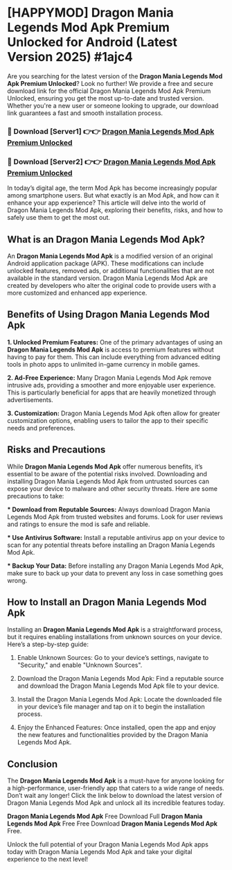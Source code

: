 # [HAPPYMOD] Dragon Mania Legends Mod Apk Premium Unlocked for Android (Latest Version 2025) #1ajc4

Are you searching for the latest version of the <strong>Dragon Mania Legends Mod Apk Premium Unlocked</strong>? Look no further! We provide a free and secure download link for the official Dragon Mania Legends Mod Apk Premium Unlocked, ensuring you get the most up-to-date and trusted version. Whether you're a new user or someone looking to upgrade, our download link guarantees a fast and smooth installation process.


<h3>🔴 Download [Server1] 👉👉 <a href="https://appsnew.pages.dev?q=Dragon+Mania+Legends+Mod+Apk">Dragon Mania Legends Mod Apk Premium Unlocked</a></h3>

<h3>🔴 Download [Server2] 👉👉 <a href="https://appsnew.pages.dev?q=Dragon+Mania+Legends+Mod+Apk">Dragon Mania Legends Mod Apk Premium Unlocked</a></h3>


In today’s digital age, the term Mod Apk has become increasingly popular among smartphone users. But what exactly is an Mod Apk, and how can it enhance your app experience? This article will delve into the world of Dragon Mania Legends Mod Apk, exploring their benefits, risks, and how to safely use them to get the most out.


<h2>What is an Dragon Mania Legends Mod Apk?</h2>

An <strong>Dragon Mania Legends Mod Apk</strong> is a modified version of an original Android application package (APK). These modifications can include unlocked features, removed ads, or additional functionalities that are not available in the standard version. Dragon Mania Legends Mod Apk are created by developers who alter the original code to provide users with a more customized and enhanced app experience.


<h2>Benefits of Using Dragon Mania Legends Mod Apk</h2>

<strong> 1. Unlocked Premium Features:</strong> One of the primary advantages of using an <strong>Dragon Mania Legends Mod Apk</strong> is access to premium features without having to pay for them. This can include everything from advanced editing tools in photo apps to unlimited in-game currency in mobile games.

<strong> 2. Ad-Free Experience:</strong> Many Dragon Mania Legends Mod Apk remove intrusive ads, providing a smoother and more enjoyable user experience. This is particularly beneficial for apps that are heavily monetized through advertisements.

<strong> 3. Customization:</strong> Dragon Mania Legends Mod Apk often allow for greater customization options, enabling users to tailor the app to their specific needs and preferences.


<h2>Risks and Precautions</h2>

While <strong>Dragon Mania Legends Mod Apk</strong> offer numerous benefits, it’s essential to be aware of the potential risks involved. Downloading and installing Dragon Mania Legends Mod Apk from untrusted sources can expose your device to malware and other security threats. Here are some precautions to take:

<strong> * Download from Reputable Sources:</strong> Always download Dragon Mania Legends Mod Apk from trusted websites and forums. Look for user reviews and ratings to ensure the mod is safe and reliable.

<strong> * Use Antivirus Software:</strong> Install a reputable antivirus app on your device to scan for any potential threats before installing an Dragon Mania Legends Mod Apk.

<strong> * Backup Your Data:</strong> Before installing any Dragon Mania Legends Mod Apk, make sure to back up your data to prevent any loss in case something goes wrong.


<h2>How to Install an Dragon Mania Legends Mod Apk</h2>

Installing an <strong>Dragon Mania Legends Mod Apk</strong> is a straightforward process, but it requires enabling installations from unknown sources on your device. Here’s a step-by-step guide:

 1. Enable Unknown Sources: Go to your device’s settings, navigate to "Security," and enable "Unknown Sources".

 2. Download the Dragon Mania Legends Mod Apk: Find a reputable source and download the Dragon Mania Legends Mod Apk file to your device.

 3. Install the Dragon Mania Legends Mod Apk: Locate the downloaded file in your device’s file manager and tap on it to begin the installation process.

 4. Enjoy the Enhanced Features: Once installed, open the app and enjoy the new features and functionalities provided by the Dragon Mania Legends Mod Apk.


<h2><strong>Conclusion</strong></h2>

The <strong>Dragon Mania Legends Mod Apk</strong> is a must-have for anyone looking for a high-performance, user-friendly app that caters to a wide range of needs. Don’t wait any longer! Click the link below to download the latest version of Dragon Mania Legends Mod Apk and unlock all its incredible features today.

<strong>Dragon Mania Legends Mod Apk</strong> Free Download Full <strong>Dragon Mania Legends Mod Apk</strong> Free Free Download <strong>Dragon Mania Legends Mod Apk</strong> Free.

Unlock the full potential of your Dragon Mania Legends Mod Apk apps today with Dragon Mania Legends Mod Apk and take your digital experience to the next level!